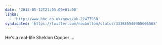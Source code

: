 ```yaml
---
date: '2013-05-12T21:05:06+01:00'
links:
  - 'http://www.bbc.co.uk/news/uk-22477958'
syndicated: 'https://twitter.com/roobottom/status/333685540065005568'
---
```

He's a real-life Sheldon Cooper … 
